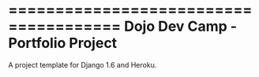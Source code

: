 ======================================
Dojo Dev Camp - Portfolio Project
======================================

A project template for Django 1.6 and Heroku.